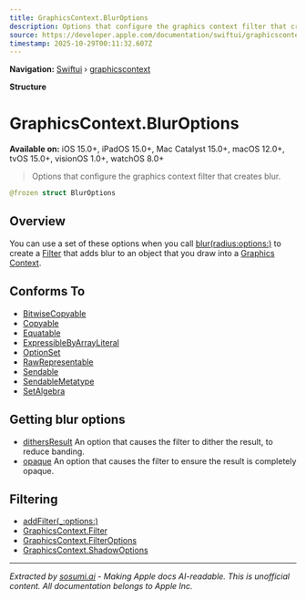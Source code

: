 ```yaml
---
title: GraphicsContext.BlurOptions
description: Options that configure the graphics context filter that creates blur.
source: https://developer.apple.com/documentation/swiftui/graphicscontext/bluroptions
timestamp: 2025-10-29T00:11:32.607Z
---
```


**Navigation:** [Swiftui](/documentation/swiftui) › [graphicscontext](/documentation/swiftui/graphicscontext)

**Structure**

# GraphicsContext.BlurOptions

**Available on:** iOS 15.0+, iPadOS 15.0+, Mac Catalyst 15.0+, macOS 12.0+, tvOS 15.0+, visionOS 1.0+, watchOS 8.0+

> Options that configure the graphics context filter that creates blur.

```swift
@frozen struct BlurOptions
```

## Overview

You can use a set of these options when you call [blur(radius:options:)](/documentation/swiftui/graphicscontext/filter/blur(radius:options:)) to create a [Filter](/documentation/swiftui/graphicscontext/filter) that adds blur to an object that you draw into a [Graphics Context](/documentation/swiftui/graphicscontext).

## Conforms To

- [BitwiseCopyable](/documentation/Swift/BitwiseCopyable)
- [Copyable](/documentation/Swift/Copyable)
- [Equatable](/documentation/Swift/Equatable)
- [ExpressibleByArrayLiteral](/documentation/Swift/ExpressibleByArrayLiteral)
- [OptionSet](/documentation/Swift/OptionSet)
- [RawRepresentable](/documentation/Swift/RawRepresentable)
- [Sendable](/documentation/Swift/Sendable)
- [SendableMetatype](/documentation/Swift/SendableMetatype)
- [SetAlgebra](/documentation/Swift/SetAlgebra)

## Getting blur options

- [dithersResult](/documentation/swiftui/graphicscontext/bluroptions/dithersresult) An option that causes the filter to dither the result, to reduce banding.
- [opaque](/documentation/swiftui/graphicscontext/bluroptions/opaque) An option that causes the filter to ensure the result is completely opaque.

## Filtering

- [addFilter(_:options:)](/documentation/swiftui/graphicscontext/addfilter(_:options:))
- [GraphicsContext.Filter](/documentation/swiftui/graphicscontext/filter)
- [GraphicsContext.FilterOptions](/documentation/swiftui/graphicscontext/filteroptions)
- [GraphicsContext.ShadowOptions](/documentation/swiftui/graphicscontext/shadowoptions)

---

*Extracted by [sosumi.ai](https://sosumi.ai) - Making Apple docs AI-readable.*
*This is unofficial content. All documentation belongs to Apple Inc.*
